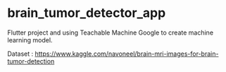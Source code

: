 # brain_tumor_detector_app

Flutter project and using Teachable Machine Google to create machine learning model.

Dataset : https://www.kaggle.com/navoneel/brain-mri-images-for-brain-tumor-detection
